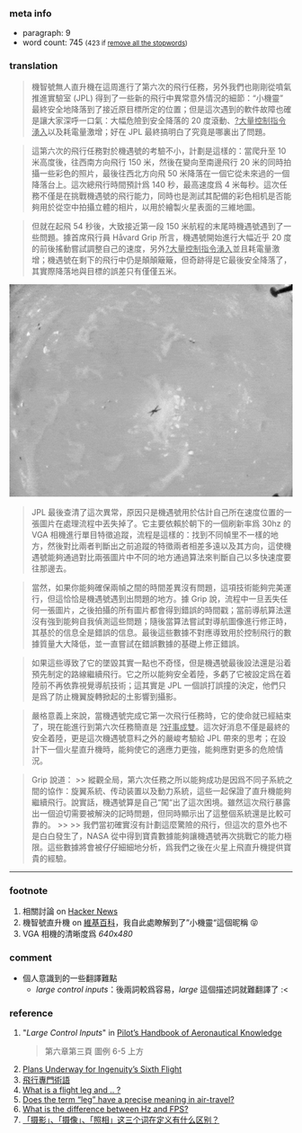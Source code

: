 
### meta info
- paragraph: 9
- word count: 745 <small>(423 if [remove all the stopwords](https://tools.fromdev.com/remove-stopwords-online.html))</small>

### translation

> 機智號無人直升機在這周進行了第六次的飛行任務，另外我們也剛剛從噴氣推進實驗室 (JPL) 得到了一些新的飛行中異常意外情況的細節：“小機靈” 最終安全地降落到了接近原目標所定的位置；但是這次遇到的軟件故障也確是讓大家深呼一口氣：大幅危險到安全降落的 20 度滾動、<u>?大量控制指令湧入</u>以及耗電量激增；好在 JPL 最終搞明白了究竟是哪裏出了問題。

> 這第六次的飛行任務對於機遇號的考驗不小，計劃是這樣的：當爬升至 10 米高度後，往西南方向飛行 150 米，然後在變向至南邊飛行 20 米的同時拍攝一些彩色的照片，最後往西北方向飛 50 米降落在一個它從未來過的一個降落台上。這次總飛行時間預計爲 140 秒，最高速度爲 4 米每秒。這次任務不僅是在挑戰機遇號的飛行能力，同時也是測試其配備的彩色相机是否能夠用於從空中拍攝立體的相片，以用於繪製火星表面的三維地圖。

> 但就在起飛 54 秒後，大致接近第一段 150 米航程的末尾時機遇號遇到了一些問題。據首席飛行員 Håvard Grip 所言，機遇號開始進行大幅近乎 20 度的前後搖動嘗試調整自己的速度，另外<u>?大量控制指令湧入</u>並且耗電量激增；機遇號在剩下的飛行中仍是顛顛簸簸，但奇跡得是它最後安全降落了，其實際降落地與目標的誤差只有僅僅五米。

<img src="./images/004_ingenuity_navigation_camera_final_29_seconds.gif" height="35%" width="auto" margin="auto" alt="Sequence of images taken by Ingenuity’s navigation camera shows the final 29 seconds of flight six.">

> JPL 最後查清了這次異常，原因只是機遇號用於估計自己所在速度位置的一張圖片在處理流程中丟失掉了。它主要依賴於朝下的一個刷新率爲 30hz 的 VGA 相機進行單目特徵追蹤，流程是這樣的：找到不同幀里不一樣的地方，然後對比兩者判斷出之前追蹤的特徵兩者相差多遠以及其方向，這使機遇號能夠通過對比兩張圖片中不同的地方通過算法來判斷自己以多快速度要往那邊去。

> 當然，如果你能夠確保兩幀之間的時間差異沒有問題，這項技術能夠完美運行，但這恰恰是機遇號遇到出問題的地方。據 Grip 說，流程中一旦丟失任何一張圖片，之後拍攝的所有圖片都會得到錯誤的時間戳；當前導航算法還沒有強到能夠自我偵測這些問題；隨後當算法嘗試對導航圖像進行修正時，其基於的信息全是錯誤的信息。最後這些數據不對應導致用於控制飛行的數據質量大大降低，並一直嘗試在錯誤數據的基礎上修正錯誤。

> 如果這些導致了它的墜毀其實一點也不奇怪，但是機遇號最後設法還是沿着預先制定的路線繼續飛行。它之所以能夠安全着陸，多虧了它被設定爲在着陸前不再依靠視覺導航技術；這其實是 JPL 一個誤打誤撞的決定，他們只是爲了防止機翼旋轉掀起的土影響到攝影。

> 嚴格意義上來說，當機遇號完成它第一次飛行任務時，它的使命就已經結束了，現在能進行到第六次任務簡直是 <u>?好事成雙</u>。這次好消息不僅是最終的安全着陸，更是這次機遇號意料之外的嚴峻考驗給 JPL 帶來的思考；在設計下一個火星直升機時，能夠使它的適應力更強，能夠應對更多的危險情況。

> Grip 說道：
    >> 縱觀全局，第六次任務之所以能夠成功是因爲不同子系統之間的協作：旋翼系統、传动装置以及動力系統，這些一起保證了直升機能夠繼續飛行。說實話，機遇號算是自己“闖“出了這次困境。雖然這次飛行暴露出一個迫切需要被解決的記時問題，但同時顯示出了這整個系統還是比較可靠的。
    >>
    >> 我們當初確實沒有計劃這麼驚險的飛行，但這次的意外也不是白白發生了，NASA 從中得到寶貴數據能夠讓機遇號再次挑戰它的能力極限。這些數據將會被仔仔細細地分析，爲我們之後在火星上飛直升機提供寶貴的經驗。

-----

### footnote
1. 相關討論 on [Hacker News](https://news.ycombinator.com/item?id=27312169)
2. 機智號直升機 on [維基百科](https://zh.wikipedia.org/wiki/%E6%9C%BA%E6%99%BA%E5%8F%B7)，我自此處瞭解到了”小機靈“這個昵稱 😝
3. VGA 相機的清晰度爲 *640*x*480*

### comment
- 個人意識到的一些翻譯難點
    - *large control inputs*：後兩詞較爲容易，*large* 這個描述詞就難翻譯了 :<

### reference
1. "*Large Control Inputs*" in [Pilot’s Handbook of Aeronautical Knowledge](https://www.faa.gov/regulations_policies/handbooks_manuals/aviation/phak/)
    > 第六章第三頁 圖例 6-5 上方
2. [Plans Underway for Ingenuity’s Sixth Flight](https://mars.nasa.gov/technology/helicopter/status/302/plans-underway-for-ingenuitys-sixth-flight/)
3. [飛行專門術語](https://blog.xuite.net/tolarku/blog/15798760)
4. [What is a flight leg and .. ?](https://aviation.stackexchange.com/questions/5185/what-is-a-flight-leg-and-why-it-is-so-important-for-an-aircraft)
5. [Does the term “leg” have a precise meaning in air-travel?](https://travel.stackexchange.com/questions/78997/does-the-term-leg-have-a-precise-meaning-in-air-travel)
6. [What is the difference between Hz and FPS?](https://www.reddit.com/r/explainlikeimfive/comments/c8d83e/eli5_what_is_the_difference_between_hz_and_fps/)
7. [「摄影」、「摄像」、「照相」这三个词在定义有什么区别？](https://archive.is/iR7Ud)
